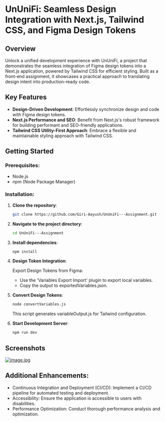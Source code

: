 # UnUniFi: Seamless Design Integration with Next.js, Tailwind CSS, and Figma Design Tokens

## Overview

Unlock a unified development experience with UnUniFi, a project that demonstrates the seamless integration of Figma design tokens into a Next.js application, powered by Tailwind CSS for efficient styling. Built as a front-end assignment, it showcases a practical approach to translating design intent into production-ready code.

## Key Features

- **Design-Driven Development**: Effortlessly synchronize design and code with Figma design tokens.
- **Next.js Performance and SEO**: Benefit from Next.js's robust framework for building performant and SEO-friendly applications.
- **Tailwind CSS Utility-First Approach**: Embrace a flexible and maintainable styling approach with Tailwind CSS.

## Getting Started

### Prerequisites:

- Node.js
- npm (Node Package Manager)

### Installation:

1. **Clone the repository**:
   ```bash
   git clone https://github.com/Giri-Aayush/UnUniFi---Assignment.git
   ```
2. **Navigate to the project directory**:
    ```bash
    cd UnUniFi---Assignment
    ```
3. **Install dependencies**:
    ```bash
    npm install
    ```
4. **Design Token Integration**:

    Export Design Tokens from Figma:
    - Use the 'Variables Export Import' plugin to export local variables.
    - Copy the output to exportedVariables.json.

5. **Convert Design Tokens**:
    ```bash
    node convertVariables.js
    ```
    This script generates variableOutput.js for Tailwind configuration.

6. **Start Development Server**:
    ```bash
    npm run dev
    ```

## Screenshots
[![image.jpg](https://i.postimg.cc/hG1w59qw/image.jpg)](https://postimg.cc/8FstFfcB)


## Additional Enhancements:
- Continuous Integration and Deployment (CI/CD): Implement a CI/CD pipeline for automated testing and deployment.
- Accessibility: Ensure the application is accessible to users with disabilities.
- Performance Optimization: Conduct thorough performance analysis and optimization.